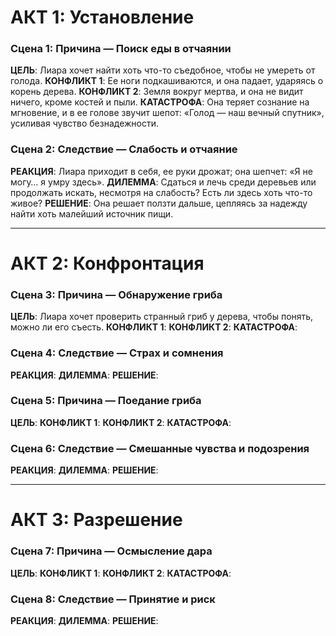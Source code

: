 # АКТ 1: Установление
### Сцена 1: Причина — Поиск еды в отчаянии
**ЦЕЛЬ**: Лиара хочет найти хоть что-то съедобное, чтобы не умереть от голода.
**КОНФЛИКТ 1**: Ее ноги подкашиваются, и она падает, ударяясь о корень дерева.
**КОНФЛИКТ 2**: Земля вокруг мертва, и она не видит ничего, кроме костей и пыли.
**КАТАСТРОФА**: Она теряет сознание на мгновение, и в ее голове звучит шепот: «Голод — наш вечный спутник», усиливая чувство безнадежности.

### Сцена 2: Следствие — Слабость и отчаяние
**РЕАКЦИЯ**: Лиара приходит в себя, ее руки дрожат; она шепчет: «Я не могу… я умру здесь».
**ДИЛЕММА**: Сдаться и лечь среди деревьев или продолжать искать, несмотря на слабость? Есть ли здесь хоть что-то живое?
**РЕШЕНИЕ**: Она решает ползти дальше, цепляясь за надежду найти хоть малейший источник пищи.

___
# АКТ 2: Конфронтация
### Сцена 3: Причина — Обнаружение гриба
**ЦЕЛЬ**: Лиара хочет проверить странный гриб у дерева, чтобы понять, можно ли его съесть.
**КОНФЛИКТ 1**:
**КОНФЛИКТ 2**:
**КАТАСТРОФА**:

### Сцена 4: Следствие — Страх и сомнения
**РЕАКЦИЯ**:
**ДИЛЕММА**:
**РЕШЕНИЕ**:

### Сцена 5: Причина — Поедание гриба
**ЦЕЛЬ**:
**КОНФЛИКТ 1**:
**КОНФЛИКТ 2**:
**КАТАСТРОФА**:

### Сцена 6: Следствие — Смешанные чувства и подозрения
**РЕАКЦИЯ**:
**ДИЛЕММА**:
**РЕШЕНИЕ**:

___
# АКТ 3: Разрешение
### Сцена 7: Причина — Осмысление дара
**ЦЕЛЬ**:
**КОНФЛИКТ 1**:
**КОНФЛИКТ 2**:
**КАТАСТРОФА**:

### Сцена 8: Следствие — Принятие и риск
**РЕАКЦИЯ**:
**ДИЛЕММА**:
**РЕШЕНИЕ**:
